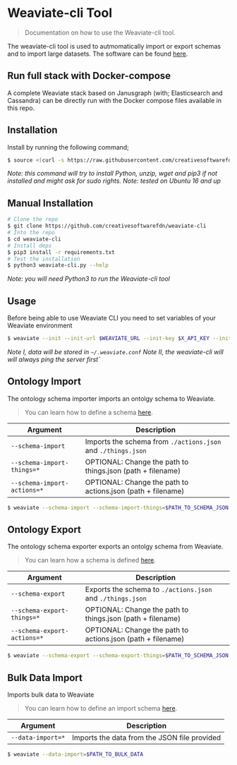 # Weaviate-cli Tool

> Documentation on how to use the Weaviate-cli tool.

The weaviate-cli tool is used to autmomatically import or export schemas and to import large datasets. The software can be found [here](https://github.com/creativesoftwarefdn/weaviate-cli).

## Run full stack with Docker-compose

A complete Weaviate stack based on Janusgraph (with; Elasticsearch and Cassandra) can be directly run with the Docker compose files available in this repo.

## Installation

Install by running the following command;

```sh
$ source <(curl -s https://raw.githubusercontent.com/creativesoftwarefdn/weaviate-cli/master/install.sh)
```

_Note: this command will try to install Python, unzip, wget and pip3 if not installed and might ask for sudo rights._
_Note: tested on Ubuntu 16 and up_

## Manual Installation

```sh
# Clone the repo
$ git clone https://github.com/creativesoftwarefdn/weaviate-cli
# Into the repo
$ cd weaviate-cli
# Install deps
$ pip3 install -r requirements.txt
# Test the installation
$ python3 weaviate-cli.py --help
```

_Note: you will need Python3 to run the Weaviate-cli tool_

## Usage

Before being able to use Weaviate CLI you need to set variables of your Weaviate environment

```sh
$ weaviate --init --init-url $WEAVIATE_URL --init-key $X_API_KEY --init-token $X_API_TOKEN
```

_Note I, data will be stored in `~/.weaviate.conf`_
_Note II, the weaviate-cli will will always ping the server first`_

## Ontology Import

The ontology schema importer imports an ontolgy schema to Weaviate.

> You can learn how to define a schema [here](https://github.com/creativesoftwarefdn/weaviate/blob/develop/docs/en/use/ontology-schema.md).

| Argument | Description |
| -------- | ----------- |
| `--schema-import` | Imports the schema from `./actions.json` and `./things.json` | 
| `--schema-import-things=*` | OPTIONAL: Change the path to things.json (path + filename) |
| `--schema-import-actions=*` | OPTIONAL: Change the path to actions.json (path + filename) |

```sh
$ weaviate --schema-import --schema-import-things=$PATH_TO_SCHEMA_JSON --schema-import-actions=$PATH_TO_SCHEMA_JSON
```

## Ontology Export

The ontology schema exporter exports an ontolgy schema from Weaviate.

> You can learn how a schema is defined [here](https://github.com/creativesoftwarefdn/weaviate/blob/develop/docs/en/use/ontology-schema.md).

| Argument | Description |
| -------- | ----------- |
| `--schema-export` | Exports the schema to `./actions.json` and `./things.json` | 
| `--schema-export-things=*` | OPTIONAL: Change the path to things.json (path + filename) |
| `--schema-export-actions=*` | OPTIONAL: Change the path to actions.json (path + filename) |

```sh
$ weaviate --schema-export --schema-export-things=$PATH_TO_SCHEMA_JSON --schema-export-actions=$PATH_TO_SCHEMA_JSON
```

## Bulk Data Import

Imports bulk data to Weaviate

> You can learn how to define an import schema [here](#).

| Argument | Description |
| -------- | ----------- |
| `--data-import=*` | Imports the data from the JSON file provided | 

```sh
$ weaviate --data-import=$PATH_TO_BULK_DATA
```
